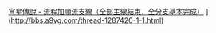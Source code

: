 [宵星傳說 - 流程加順流支線（全部主線結束，全分支基本完成）](http://bbs.a9vg.com/thread-1287420-1-1.html) ](http://bbs.a9vg.com/thread-1287420-1-1.html)

